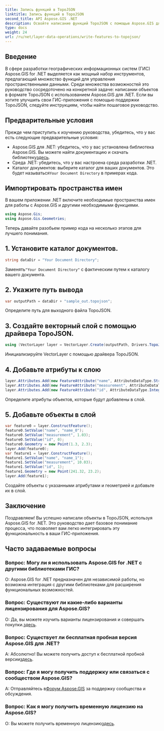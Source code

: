 ```yaml
---
title: Запись функций в TopoJSON
linktitle: Запись функций в TopoJSON
second_title: API Aspose.GIS .NET
description: Освойте написание функций TopoJSON с помощью Aspose.GIS для .NET. Следуйте нашему пошаговому руководству. Повысьте уровень своих ГИС-приложений.
type: docs
weight: 24
url: /ru/net/layer-data-operations/write-features-to-topojson/
---
```

## Введение
В сфере разработки географических информационных систем (ГИС) Aspose.GIS for .NET выделяется как мощный набор инструментов, предлагающий множество функций для управления пространственными данными. Среди множества возможностей это руководство сосредоточено на конкретной задаче: написании объектов в формате TopoJSON с использованием Aspose.GIS для .NET. Если вы хотите улучшить свои ГИС-приложения с помощью поддержки TopoJSON, следуйте инструкциям, чтобы найти пошаговое руководство.
## Предварительные условия
Прежде чем приступить к изучению руководства, убедитесь, что у вас есть следующие предварительные условия:
-  Aspose.GIS для .NET: убедитесь, что у вас установлена библиотека Aspose.GIS. Вы можете найти документацию и скачать библиотеку[здесь](https://reference.aspose.com/gis/net/).
- Среда .NET: убедитесь, что у вас настроена среда разработки .NET.
-  Каталог документов: выберите каталог для ваших документов. Это будет называться`Your Document Directory` в примерах кода.
## Импортировать пространства имен
В вашем приложении .NET включите необходимые пространства имен для работы с Aspose.GIS и другими необходимыми функциями.
```csharp
using Aspose.Gis;
using Aspose.Gis.Geometries;
```
Теперь давайте разобьем пример кода на несколько этапов для лучшего понимания.
## 1. Установите каталог документов.
```csharp
string dataDir = "Your Document Directory";
```
 Заменять`"Your Document Directory"` с фактическим путем к каталогу вашего документа.
## 2. Укажите путь вывода
```csharp
var outputPath = dataDir + "sample_out.topojson";
```
Определите путь для выходного файла TopoJSON.
## 3. Создайте векторный слой с помощью драйвера TopoJSON.
```csharp
using (VectorLayer layer = VectorLayer.Create(outputPath, Drivers.TopoJson))
```
Инициализируйте VectorLayer с помощью драйвера TopoJSON.
## 4. Добавьте атрибуты к слою
```csharp
layer.Attributes.Add(new FeatureAttribute("name", AttributeDataType.String));
layer.Attributes.Add(new FeatureAttribute("measurement", AttributeDataType.Double));
layer.Attributes.Add(new FeatureAttribute("id", AttributeDataType.Integer));
```
Определите атрибуты объектов, которые будут добавлены в слой.
## 5. Добавьте объекты в слой
```csharp
var feature0 = layer.ConstructFeature();
feature0.SetValue("name", "name_0");
feature0.SetValue("measurement", 1.03);
feature0.SetValue("id", 0);
feature0.Geometry = new Point(1.3, 2.3);
layer.Add(feature0);
var feature1 = layer.ConstructFeature();
feature1.SetValue("name", "name_1");
feature1.SetValue("measurement", 10.03);
feature1.SetValue("id", 1);
feature1.Geometry = new Point(241.32, 23.2);
layer.Add(feature1);
```
Создайте объекты с указанными атрибутами и геометрией и добавьте их в слой.
## Заключение
Поздравляем! Вы успешно написали объекты в TopoJSON, используя Aspose.GIS for .NET. Это руководство дает базовое понимание процесса, что позволяет вам легко интегрировать эту функциональность в ваши ГИС-приложения.
## Часто задаваемые вопросы
### Вопрос: Могу ли я использовать Aspose.GIS for .NET с другими библиотеками ГИС?
О: Aspose.GIS for .NET предназначен для независимой работы, но возможна интеграция с другими библиотеками для расширения функциональных возможностей.
### Вопрос: Существуют ли какие-либо варианты лицензирования для Aspose.GIS?
 О: Да, вы можете изучить варианты лицензирования и совершать покупки.[здесь](https://purchase.aspose.com/buy).
### Вопрос: Существует ли бесплатная пробная версия Aspose.GIS для .NET?
 А: Абсолютно! Вы можете получить доступ к бесплатной пробной версии[здесь](https://releases.aspose.com/).
### Вопрос: Где я могу получить поддержку или связаться с сообществом Aspose.GIS?
 А: Отправляйтесь в[Форум Aspose.GIS](https://forum.aspose.com/c/gis/33) за поддержку сообщества и обсуждения.
### Вопрос: Как я могу получить временную лицензию на Aspose.GIS?
 О: Вы можете получить временную лицензию[здесь](https://purchase.aspose.com/temporary-license/).
